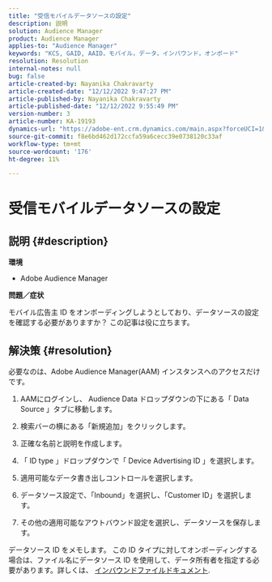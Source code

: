 ```yaml
---
title: "受信モバイルデータソースの設定"
description: 説明
solution: Audience Manager
product: Audience Manager
applies-to: "Audience Manager"
keywords: "KCS, GAID, AAID，モバイル，データ，インバウンド，オンボード"
resolution: Resolution
internal-notes: null
bug: false
article-created-by: Nayanika Chakravarty
article-created-date: "12/12/2022 9:47:27 PM"
article-published-by: Nayanika Chakravarty
article-published-date: "12/12/2022 9:55:49 PM"
version-number: 3
article-number: KA-19193
dynamics-url: "https://adobe-ent.crm.dynamics.com/main.aspx?forceUCI=1&pagetype=entityrecord&etn=knowledgearticle&id=fdc3858b-667a-ed11-81ac-6045bd006b25"
source-git-commit: f8e6bd462d172ccfa59a6cecc39e0738120c33af
workflow-type: tm+mt
source-wordcount: '176'
ht-degree: 11%

---
```


# 受信モバイルデータソースの設定

## 説明 {#description}


<b>環境</b>

- Adobe Audience Manager

<b>問題／症状</b>

モバイル広告主 ID をオンボーディングしようとしており、データソースの設定を確認する必要がありますか？ この記事は役に立ちます。


## 解決策 {#resolution}


必要なのは、Adobe Audience Manager(AAM) インスタンスへのアクセスだけです。

1) AAMにログインし、 Audience Data ドロップダウンの下にある「 Data Source 」タブに移動します。

2) 検索バーの横にある「新規追加」をクリックします。

3) 正確な名前と説明を作成します。

4) 「 ID type 」ドロップダウンで「 Device Advertising ID 」を選択します。

5) 適用可能なデータ書き出しコントロールを選択します。

6) データソース設定で、「Inbound」を選択し、「Customer ID」を選択します。

7) その他の適用可能なアウトバウンド設定を選択し、データソースを保存します。

データソース ID をメモします。 この ID タイプに対してオンボーディングする場合は、ファイル名にデータソース ID を使用して、データ所有者を指定する必要があります。詳しくは、 [インバウンドファイルドキュメント](https://experienceleague.adobe.com/docs/audience-manager/user-guide/implementation-integration-guides/sending-audience-data/batch-data-transfer-process/inbound-s3-filenames.html?lang=ja).
